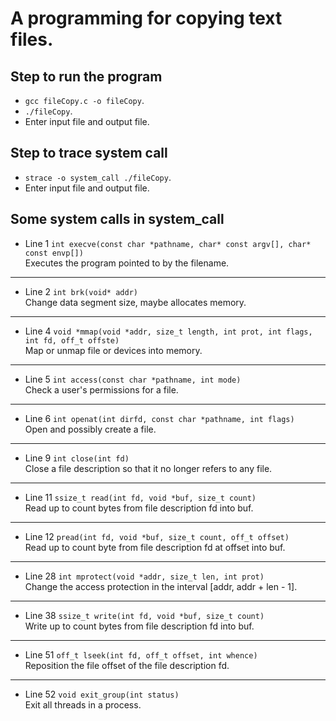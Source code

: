 # A programming for copying text files.
## Step to run the program
* `gcc fileCopy.c -o fileCopy`.
* `./fileCopy`.
* Enter input file and output file.
## Step to trace system call
* `strace -o system_call ./fileCopy`.
* Enter input file and output file.
## Some system calls in system_call
* Line 1 `int execve(const char *pathname, char* const argv[], char* const envp[])`  
Executes the program pointed to by the filename.
***
* Line 2 `int brk(void* addr)`  
Change data segment size, maybe allocates memory.
***
* Line 4 `void *mmap(void *addr, size_t length, int prot, int flags, int fd, off_t offste)`  
Map or unmap file or devices into memory.
***
* Line 5 `int access(const char *pathname, int mode)`  
Check a user's permissions for a file.
***
* Line 6 `int openat(int dirfd, const char *pathname, int flags)`  
Open and possibly create a file.
***
* Line 9 `int close(int fd)`  
Close a file description so that it no longer refers to any file.
***
* Line 11 `ssize_t read(int fd, void *buf, size_t count)`  
Read up to count bytes from file description fd into buf.
***
* Line 12 `pread(int fd, void *buf, size_t count, off_t offset)`  
Read up to count byte from file description fd at offset into buf.
***
* Line 28 `int mprotect(void *addr, size_t len, int prot)`  
Change the access protection in the interval [addr, addr + len - 1].
***
* Line 38 `ssize_t write(int fd, void *buf, size_t count)`  
Write up to count bytes from file description fd into buf.
***
* Line 51 `off_t lseek(int fd, off_t offset, int whence)`  
Reposition the file offset of the file description fd.
***
* Line 52 `void exit_group(int status)`  
Exit all threads in a process.
